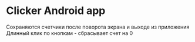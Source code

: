# Clicker Android app

Сохраняются счетчики после поворота экрана и выходе из приложения
Длинный клик по кнопкам - сбрасывает счет на 0
